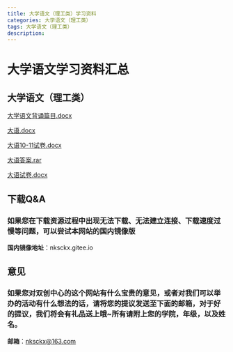 ```yaml
---
title: 大学语文（理工类）学习资料
categories: 大学语文（理工类）
tags: 大学语文（理工类）
description: 
---
```


# 大学语文学习资料汇总

<!--more-->

## 大学语文（理工类）

[大学语文背诵篇目.docx](https://gitee.com/nksckx/daxueyuwen/raw/master/大学语文背诵篇目.docx)

[大语.docx](https://gitee.com/nksckx/daxueyuwen/raw/master/大语.docx)

[大语10-11试卷.docx](https://gitee.com/nksckx/daxueyuwen/raw/master/大语10-11试卷.docx)

[大语答案.rar](https://gitee.com/nksckx/daxueyuwen/raw/master/大语答案.rar)

[大语试卷.docx](https://gitee.com/nksckx/daxueyuwen/raw/master/大语试卷.docx)

## 下载Q&A

### 如果您在下载资源过程中出现无法下载、无法建立连接、下载速度过慢等问题，可以尝试本网站的国内镜像版

**国内镜像地址**：nksckx.gitee.io

## 意见

### 如果您对双创中心的这个网站有什么宝贵的意见，或者对我们可以举办的活动有什么想法的话，请将您的提议发送至下面的邮箱，对于好的提议，我们将会有礼品送上哦~所有请附上您的学院，年级，以及姓名。

**邮箱**：nksckx@163.com
